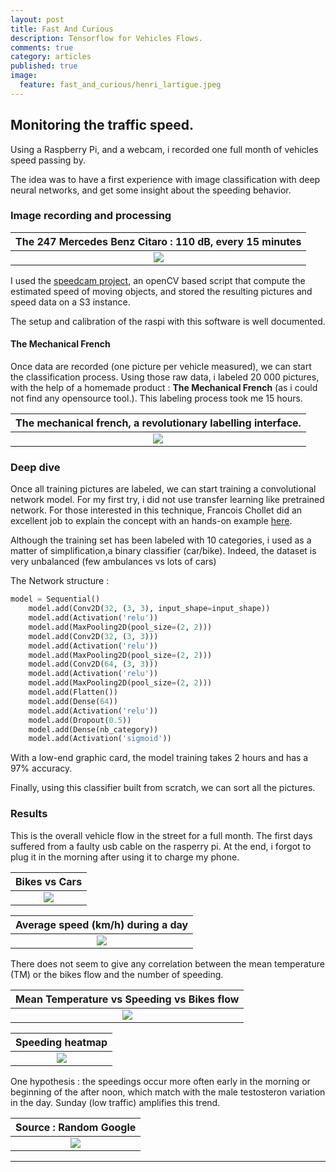 ```yaml
---
layout: post
title: Fast And Curious
description: Tensorflow for Vehicles Flows.
comments: true
category: articles
published: true
image:
  feature: fast_and_curious/henri_lartigue.jpeg
---
```



## Monitoring the traffic speed.

Using a Raspberry Pi, and a webcam, i recorded one full month of vehicles speed passing by.

The idea was to have a first experience with image classification with deep neural networks, and get some insight about the speeding behavior.


### Image recording and processing

|The 247 Mercedes Benz Citaro :  110 dB, every 15 minutes|
|:--:|
|![](/images/fast_and_curious/speedcam1.png)|


I used the  [speedcam project](https://github.com/pageauc/speed-camera), an openCV based script that compute the estimated speed of moving objects, and stored the resulting pictures and speed data on a S3 instance.

The setup and calibration of the raspi with this software is well documented.

#### The Mechanical French

Once data are recorded (one picture per vehicle measured), we can start the classification process.
Using those raw data, i labeled 20 000 pictures, with the help of a homemade product : **The Mechanical French** (as i could not find any opensource tool.). This labeling process took me 15 hours.

|The mechanical french, a revolutionary labelling interface.|
|:--:|
|![](/images/fast_and_curious/mechanicalfrench.png)|


### Deep dive 

Once all training pictures are labeled, we can start training a convolutional network model.
For my first try, i did not use transfer learning like pretrained network. For those interested in this technique, Francois Chollet did an excellent job to explain the concept with an hands-on example [here](https://github.com/fchollet/deep-learning-with-python-notebooks/blob/master/5.3-using-a-pretrained-convnet.ipynb).

Although the training set has been labeled with 10 categories, i used  as a matter of simplification,a binary classifier (car/bike). Indeed, the dataset is very unbalanced (few ambulances vs lots of cars)

The Network structure :

```python
model = Sequential()
    model.add(Conv2D(32, (3, 3), input_shape=input_shape))
    model.add(Activation('relu'))
    model.add(MaxPooling2D(pool_size=(2, 2)))
    model.add(Conv2D(32, (3, 3)))
    model.add(Activation('relu'))
    model.add(MaxPooling2D(pool_size=(2, 2)))
    model.add(Conv2D(64, (3, 3)))
    model.add(Activation('relu'))
    model.add(MaxPooling2D(pool_size=(2, 2)))
    model.add(Flatten())
    model.add(Dense(64))
    model.add(Activation('relu'))
    model.add(Dropout(0.5))
    model.add(Dense(nb_category))
    model.add(Activation('sigmoid'))
```

With a low-end graphic card, the model training takes 2 hours and has a 97% accuracy.

Finally, using this classifier built from scratch, we can sort all the pictures. 


### Results

This is the overall vehicle flow in the street for a full month.
The first days suffered from a faulty usb cable on the rasperry pi. At the end, i forgot to plug it in the morning after using it to charge my phone.

|Bikes vs Cars|
|:--:|
|![](/images/fast_and_curious/bike_car.png)|


|Average speed (km/h) during a day|
|:--:|
|![](/images/fast_and_curious/traffic_2018-05-11.png)|

There does not seem to give any correlation between the mean temperature (TM) or the bikes flow and the number of speeding.

|Mean Temperature vs Speeding vs Bikes flow|
|:--:|
|![](/images/fast_and_curious/speed_temp_bike.png)|


|Speeding heatmap|
|:--:|
|![](/images/fast_and_curious/heatmap.png)|

One hypothesis : the speedings occur more often early in the morning or beginning of the after noon, which match with the male testosteron variation in the day. Sunday (low traffic) amplifies this trend.

|Source : Random Google|
|:--:|
|![](/images/fast_and_curious/testosteron.png)|






-----------



